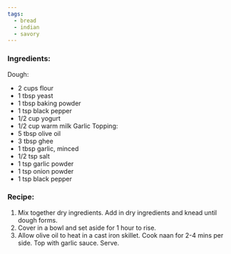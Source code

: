 ```yaml
---
tags:
  - bread
  - indian
  - savory
---
```

### Ingredients:
Dough: 
- 2 cups flour
- 1 tbsp yeast
- 1 tbsp baking powder
- 1 tsp black pepper
- 1/2 cup yogurt
- 1/2 cup warm milk
Garlic Topping:
- 5 tbsp olive oil
- 3 tbsp ghee
- 1 tbsp garlic, minced
- 1/2 tsp salt
- 1 tsp garlic powder
- 1 tsp onion powder
- 1 tsp black pepper

### Recipe:
1. Mix together dry ingredients. Add in dry ingredients and knead until dough forms. 
2. Cover in a bowl and set aside for 1 hour to rise. 
3. Allow olive oil to heat in a cast iron skillet. Cook naan for 2-4 mins per side. Top with garlic sauce. Serve. 